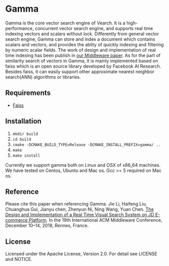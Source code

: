 # Gamma 
Gamma is the core vector search engine of Vearch. It is a high-performance, concurrent vector search engine, and supports real time indexing vectors and scalars without lock. Differently from general vector search engine, Gamma can store and index a document which contains scalars and vectors, and provides the ablity of quickly indexing and filtering by numeric scalar fields. The work of design and implementation of real time indexing has been publish in [our Middleware paper](https://arxiv.org/abs/1908.07389).
As for the part of similarity search of vectors in Gamma, it is mainly implemented based on faiss which is an open source library developed by Facebook AI Research. Besides faiss, it can easily support other approximate nearest neighbor search(ANN) algorithms or libraries. 

## Requirements 
* [Faiss](https://github.com/facebookresearch/faiss)

## Installation
1. `mkdir build`
2. `cd build`
3. `cmake -DCMAKE_BUILD_TYPE=Release -DCMAKE_INSTALL_PREFIX=gamma/ ..`
4. `make`
5. `make install`

Currently we support gamma both on Linux and OSX of x86_64 machines. We have tested on Centos, Ubuntu and Mac os. Gcc >= 5 required on Mac os.

## Reference
Please cite this paper when referencing Gamma.
Jie Li, Haifeng Liu, Chuanghua Gui, Jianyu chen, Zhenyun Ni, Ning Wang, Yuan Chen. [The Design and Implementation of a Real Time Visual Search System on JD E-commerce Platform](https://arxiv.org/abs/1908.07389). In the 19th International ACM Middleware Conference, December 10–14, 2018, Rennes, France.
 
## License
Licensed under the Apache License, Version 2.0. For detail see LICENSE and NOTICE.
